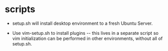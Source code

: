 # scripts

* setup.sh will install desktop environment to a fresh Ubuntu Server.

* Use vim-setup.sh to install plugins -- this lives in a separate script so
  vim initialization can be performed in other environments, without all of
  setup.sh.
